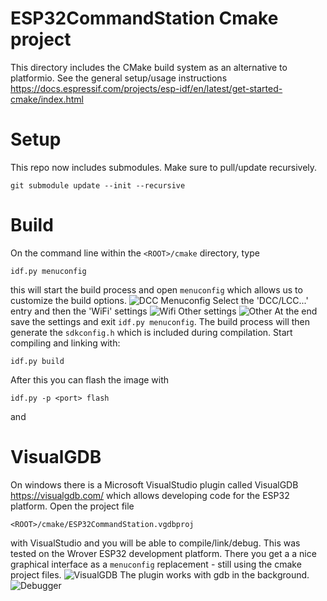 # ESP32CommandStation Cmake project

This directory includes the CMake build system as an alternative to platformio.
See the general setup/usage instructions 
 https://docs.espressif.com/projects/esp-idf/en/latest/get-started-cmake/index.html
 
 
# Setup

This repo now includes submodules. Make sure to pull/update recursively.
```
git submodule update --init --recursive
```

# Build
On the command line within the `<ROOT>/cmake` directory, type 
```
idf.py menuconfig
```
this will start the build process and open `menuconfig` which allows us to customize the build options.
![DCC Menuconfig](./images/menuconfig1.png?raw=true) 
Select the 'DCC/LCC...' entry and then the 'WiFi' settings
![Wifi](./images/menuconfig2.png?raw=true)
Other settings
![Other](./images/menuconfig3.png?raw=true) 
At the end save the settings and exit `idf.py menuconfig`. The build process will then generate the `sdkconfig.h` which is included during compilation. Start compiling and linking with:


```
idf.py build
```
After this you can flash the image with 
```
idf.py -p <port> flash
``` 
and


# VisualGDB

On windows there is a Microsoft VisualStudio plugin called VisualGDB https://visualgdb.com/ which allows developing code for the ESP32 platform. Open the project file

```
<ROOT>/cmake/ESP32CommandStation.vgdbproj
```
with VisualStudio and you will be able to compile/link/debug. This was tested on the Wrover ESP32 development platform. There you get a a nice graphical interface as a `menuconfig` replacement - still using the cmake project files.
![VisualGDB](./images/visgdb1.png?raw=true)
The plugin works with gdb in the background.
![Debugger](./images/visgdb2.png?raw=true)


